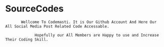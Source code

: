 # SourceCodes

           Wellcome To Codemasti. It is Our Github Account And Here Our All Social Media Post Related Code Accessable.

                 Hopefully our All Members are Happy to use and Increase Their Coding Skill.
